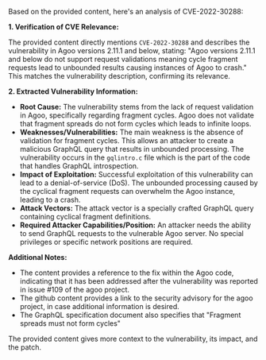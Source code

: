 Based on the provided content, here's an analysis of CVE-2022-30288:

**1. Verification of CVE Relevance:**

The provided content directly mentions `CVE-2022-30288` and describes the vulnerability in Agoo versions 2.11.1 and below, stating: "Agoo versions 2.11.1 and below do not support request validations meaning cycle fragment requests lead to unbounded results causing instances of Agoo to crash."
This matches the vulnerability description, confirming its relevance.

**2. Extracted Vulnerability Information:**

*   **Root Cause:** The vulnerability stems from the lack of request validation in Agoo, specifically regarding fragment cycles. Agoo does not validate that fragment spreads do not form cycles which leads to infinite loops.
*   **Weaknesses/Vulnerabilities:** The main weakness is the absence of validation for fragment cycles. This allows an attacker to create a malicious GraphQL query that results in unbounded processing. The vulnerability occurs in the `gqlintro.c` file which is the part of the code that handles GraphQL introspection.
*   **Impact of Exploitation:** Successful exploitation of this vulnerability can lead to a denial-of-service (DoS). The unbounded processing caused by the cyclical fragment requests can overwhelm the Agoo instance, leading to a crash.
*  **Attack Vectors:** The attack vector is a specially crafted GraphQL query containing cyclical fragment definitions.
*   **Required Attacker Capabilities/Position:** An attacker needs the ability to send GraphQL requests to the vulnerable Agoo server. No special privileges or specific network positions are required.

**Additional Notes:**

*   The content provides a reference to the fix within the Agoo code, indicating that it has been addressed after the vulnerability was reported in issue #109 of the agoo project.
* The github content provides a link to the security advisory for the agoo project, in case additional information is desired.
*   The GraphQL specification document also specifies that "Fragment spreads must not form cycles"

The provided content gives more context to the vulnerability, its impact, and the patch.